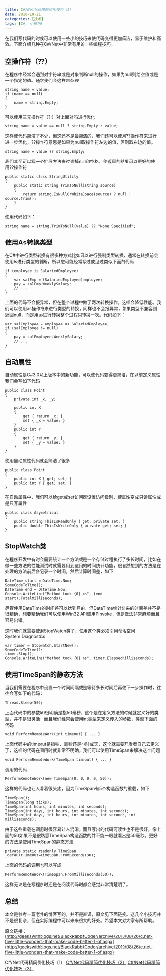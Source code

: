 ```yaml
---
title: C#/Net代码精简优化技巧（1）
date: 2010-10-21
categories: [技术]
tags: [C#, 小技巧]
---
```


在我们写代码的时候可以使用一些小的技巧来使代码变得更加简洁，易于维护和高效。下面介绍几种在C#/Net中非常有用的一些编程技巧。

## 空操作符（??）

在程序中经常会遇到对字符串或是对象判断null的操作，如果为null则给空值或是一个指定的值。通常我们会这样来处理

```
string name = value;
if (name == null)
{
    name = string.Empty;
}
```

可以使用三元操作符（?:）对上面对吗进行优化

```
string name = value == null ? string.Empty : value;
```

这样使代码简洁了不少，但这还不是最简洁的，我们还可以使用??操作符来进行进一步优化，??操作符意思是如果为null取操作符左边的值，否则取右边的值。

```
string name = value ?? string.Empty;
```

我们甚至可以写一个扩展方法来过滤掉null和空格，使返回的结果可以更好的使用??操作符

```
public static class StringUtility
{
    public static string TrimToNull(string source)
    {
        return string.IsNullOrWhiteSpace(source) ? null : source.Trim();
    }
}
```

使用代码如下：

```
string name = string.TrimToNull(value) ?? "None Specified";
```

## 使用As转换类型

在C#中进行类型转换有很多种方式比如可以进行强制类型转换，通常在转换前会使用Is进行类型的判断，所以您可能经常写过或见过类似下面的代码

```
if (employee is SalariedEmployee)
{
    var salEmp = (SalariedEmployee)employee;
    pay = salEmp.WeeklySalary;
    // ...
}
```

上面的代码不会报异常，但在整个过程中做了两次转换操作，这样会降低性能。我们可以使用as操作符来进行类型的转换，同样也不会报异常，如果类型不兼容则返回null，而是用as进行转换整个过程只转换一次。代码如下：

```
var salEmployee = employee as SalariedEmployee;
if (salEmployee != null)
{
    pay = salEmployee.WeeklySalary;
    // ...
}
```

## 自动属性

自动属性是C#3.0以上版本中的新功能，可以使代码变得更简洁，在以前定义属性我们会写如下代码

```
public class Point
{
    private int _x, _y;

    public int X
    {
        get { return _x; }
        set { _x = value; }
    }
    public int Y
    {
        get { return _y; }
        set { _y = value; }
    }
}
```

使用自动属性代码就会简洁了很多

```
public class Point
{
    public int X { get; set; }
    public int Y { get; set; }
}
```

在自动属性中，我们可以给get或set访问器设置访问级别，使属性变成只读属性或是只写属性

```
public class Asymetrical
{
    public string ThisIsReadOnly { get; private set; }
    public double ThisIsWriteOnly { private get; set; }
}
```

## StopWatch类

在程序开发中有时会需要统计一个方法或是一个存储过程执行了多长时间，比如在做一些方法的性能测试时就需要用到这用的时间统计功能，很自然想到的方法是在处理的方法前后各记录一个时间，然后计算时间差，如下

```
DateTime start = DateTime.Now;
SomeCodeToTime();
DateTime end = DateTime.Now;
Console.WriteLine("Method took {0} ms", (end - start).TotalMilliseconds);
```

尽管使用DateTime的时间差可以达到目的，但DateTime统计出来的时间差并不是很精确，想要精确我们可以使用Win32 API调用PInvoke，但是做法非常麻烦而且容易出错。

这时我们就需要使用StopWatch类了，使用这个类必须引用命名空间 System.Diagnostics

```
var timer = Stopwatch.StartNew();
SomeCodeToTime();
timer.Stop();
Console.WriteLine("Method took {0} ms", timer.ElapsedMilliseconds);
```

## 使用TimeSpan的静态方法

当我们需要在程序中设置一个时间间隔或是等待多长时间后再做下一步操作时，往往会写如下的代码：

```
Thread.Sleep(50);
```

上面代码中的参数50很明确是指50毫秒，这个是在定义方法的时候就定义好的类型，并不是很灵活，而且我们经常会使用int类型来定义传入的参数，类型下面的代码

```
void PerformRemoteWork(int timeout) { ... }
```

上面代码中的timeout是指秒、毫秒还是小时或天，这个就需要开发者自己去定义了，这样的代码在调用时就非常不明确，我们可以使用TimeSpan来解决这个问题

```
void PerformRemoteWork(TimeSpan timeout) { ... }
```

调用的代码

```
PerformRemoteWork(new TimeSpan(0, 0, 0, 0, 50));
```

这样的代码也让人看着很头疼，因为TimeSpan有5个构造函数的重载，如下

```
TimeSpan();
TimeSpan(long ticks);
TimeSpan(int hours, int minutes, int seconds);
TimeSpan(int days, int hours, int minutes, int seconds);
TimeSpan(int days, int hours, int minutes, int seconds, int milliseconds);
```

由于这些重载在调用时很容易让人混淆，而且写出的代码可读性也不是很好，像上面的50如果不是很熟悉TimeSpan构造函数的并不能一眼就看出是50毫秒。更好的方法是使用TimeSpan的静态方法

```
private static readonly TimeSpan _defaultTimeout=TimeSpan.FromSeconds(30);
```

上面的代码的调用也可以写成

```
PerformRemoteWork(TimeSpan.FromMilliseconds(50));
```

这样无论是在写程序时还是在阅读代码时都会感觉非常清楚明了。

## 总结

本文是参考一篇老外的博客写的，并不是直译，原文见下面链接。这几个小技巧并不是很复杂，但在实际编程中可以来来很大的好处。希望本文对大家有所帮助。

原文链接：[http://geekswithblogs.net/BlackRabbitCoder/archive/2010/08/26/c.net-five-little-wonders-that-make-code-better-1-of.aspx](http://geekswithblogs.net/BlackRabbitCoder/archive/2010/08/26/c.net-five-little-wonders-that-make-code-better-1-of.aspx)

C#/Net代码精简优化技巧（1）
[C#/Net代码精简优化技巧（2）](http://blog.fwhyy.com/2010/10/csharp-net-code-concise-optimization-techniques-2/)
[C#/Net代码精简优化技巧（3）](http://blog.fwhyy.com/2010/10/csharp-net-code-concise-optimization-techniques-1/)

